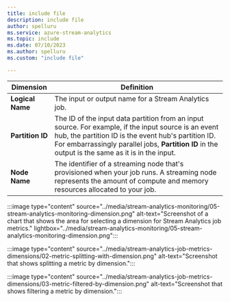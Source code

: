 ```yaml
---
title: include file
description: include file
author: spelluru
ms.service: azure-stream-analytics
ms.topic: include
ms.date: 07/10/2023
ms.author: spelluru
ms.custom: "include file"

---
```




| Dimension                 | Definition                               | 
| ---------------------- | ---------------------------------------- | 
| **Logical Name**       | The input or output name for a Stream Analytics job. |
| **Partition ID**     | The ID of the input data partition from an input source. For example, if the input source is an event hub, the partition ID is the event hub's partition ID. For embarrassingly parallel jobs, **Partition ID** in the output is the same as it is in the input. |
| **Node Name**        | The identifier of a streaming node that's provisioned when your job runs. A streaming node represents the amount of compute and memory resources allocated to your job. |

:::image type="content" source="../media/stream-analytics-monitoring/05-stream-analytics-monitoring-dimension.png" alt-text="Screenshot of a chart that shows the area for selecting a dimension for Stream Analytics job metrics." lightbox="../media/stream-analytics-monitoring/05-stream-analytics-monitoring-dimension.png":::

:::image type="content" source="../media/stream-analytics-job-metrics-dimensions/02-metric-splitting-with-dimension.png" alt-text="Screenshot that shows splitting a metric by dimension.":::

:::image type="content" source="../media/stream-analytics-job-metrics-dimensions/03-metric-filtered-by-dimension.png" alt-text="Screenshot that shows filtering a metric by dimension.":::